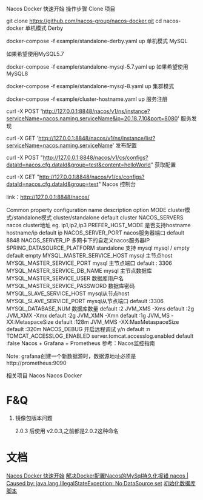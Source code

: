 # 

Nacos Docker 快速开始
操作步骤
Clone 项目

git clone https://github.com/nacos-group/nacos-docker.git
cd nacos-docker
单机模式 Derby

docker-compose -f example/standalone-derby.yaml up
单机模式 MySQL

如果希望使用MySQL5.7

docker-compose -f example/standalone-mysql-5.7.yaml up
如果希望使用MySQL8

docker-compose -f example/standalone-mysql-8.yaml up
集群模式

docker-compose -f example/cluster-hostname.yaml up 
服务注册

curl -X POST 'http://127.0.0.1:8848/nacos/v1/ns/instance?serviceName=nacos.naming.serviceName&ip=20.18.7.10&port=8080'
服务发现

curl -X GET 'http://127.0.0.1:8848/nacos/v1/ns/instance/list?serviceName=nacos.naming.serviceName'
发布配置

curl -X POST "http://127.0.0.1:8848/nacos/v1/cs/configs?dataId=nacos.cfg.dataId&group=test&content=helloWorld"
获取配置

  curl -X GET "http://127.0.0.1:8848/nacos/v1/cs/configs?dataId=nacos.cfg.dataId&group=test"
Nacos 控制台

link：http://127.0.0.1:8848/nacos/

Common property configuration
name	description	option
MODE	cluster模式/standalone模式	cluster/standalone default cluster
NACOS_SERVERS	nacos cluster地址	eg. ip1,ip2,ip3
PREFER_HOST_MODE	是否支持hostname	hostname/ip default ip
NACOS_SERVER_PORT	nacos服务器端口	default 8848
NACOS_SERVER_IP	多网卡下的自定义nacos服务器IP	
SPRING_DATASOURCE_PLATFORM	standalone 支持 mysql	mysql / empty default empty
MYSQL_MASTER_SERVICE_HOST	mysql 主节点host	
MYSQL_MASTER_SERVICE_PORT	mysql 主节点端口	default : 3306
MYSQL_MASTER_SERVICE_DB_NAME	mysql 主节点数据库	
MYSQL_MASTER_SERVICE_USER	数据库用户名	
MYSQL_MASTER_SERVICE_PASSWORD	数据库密码	
MYSQL_SLAVE_SERVICE_HOST	mysql从节点host	
MYSQL_SLAVE_SERVICE_PORT	mysql从节点端口	default :3306
MYSQL_DATABASE_NUM	数据库数量	default :2
JVM_XMS	-Xms	default :2g
JVM_XMX	-Xmx	default :2g
JVM_XMN	-Xmn	default :1g
JVM_MS	-XX:MetaspaceSize	default :128m
JVM_MMS	-XX:MaxMetaspaceSize	default :320m
NACOS_DEBUG	开启远程调试	y/n default :n
TOMCAT_ACCESSLOG_ENABLED	server.tomcat.accesslog.enabled	default :false
Nacos + Grafana + Prometheus
参考：Nacos监控指南

Note: grafana创建一个新数据源时，数据源地址必须是 http://prometheus:9090

相关项目
Nacos
Nacos Docker


# F&Q
1. 镜像包版本问题

   2.0.3 后使用 v2.0.3,之前都是2.0.2这种命名

# 文档
[Nacos Docker 快速开始](https://nacos.io/zh-cn/docs/quick-start-docker.html)
[解决Docker配置Nacos的MySql持久化报错 nacos | Caused by: java.lang.IllegalStateException: No DataSource set](https://blog.csdn.net/qq_41027559/article/details/121076246)
[初始化数据库脚本](https://github.com/alibaba/nacos/blob/master/distribution/conf/nacos-mysql.sql)